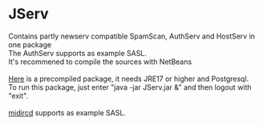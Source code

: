 # JServ
 Contains partly newserv compatible SpamScan, AuthServ and HostServ in one package<br>
 The AuthServ supports as example SASL.<br>
 It's recommened to compile the sources with NetBeans<br>
 <br>
 [Here](https://github.com/user-attachments/files/18893952/JServ.zip) is a precompiled package, it needs JRE17 or higher and Postgresql.
 <br>
 To run this package, just enter "java -jar JServ.jar &" and then logout with "exit".<br>
 <br>
 [midircd](https://github.com/WarPigs1602/midircd) supports as example SASL.
